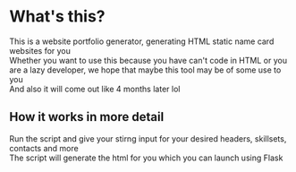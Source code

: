 # What's this?  
This is a website portfolio generator, generating HTML static name card websites for you   
Whether you want to use this because you have can't code in HTML or you are a lazy developer, we hope that maybe this tool may be of some use to you  
And also it will come out like 4 months later lol

## How it works in more detail  
Run the script and give your stirng input for your desired headers, skillsets, contacts and more  
The script will generate the html for you which you can launch using Flask  
